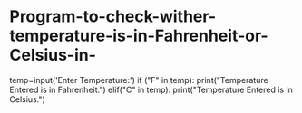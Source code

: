 # Program-to-check-wither-temperature-is-in-Fahrenheit-or-Celsius-in-
temp=input('Enter Temperature:')
if ("F" in temp):
print("Temperature Entered is in Fahrenheit.")
elif("C" in temp):
print("Temperature Entered is in Celsius.")
